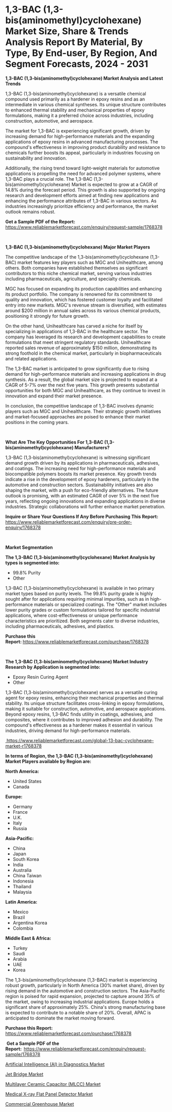 <p><h1>1,3-BAC (1,3-bis(aminomethyl)cyclohexane) Market Size, Share & Trends Analysis Report By Material, By Type, By End-user, By Region, And Segment Forecasts, 2024 - 2031</h1></p><p><strong>1,3-BAC (1,3-bis(aminomethyl)cyclohexane) Market Analysis and Latest Trends</strong></p>
<p><p>1,3-BAC (1,3-bis(aminomethyl)cyclohexane) is a versatile chemical compound used primarily as a hardener in epoxy resins and as an intermediate in various chemical syntheses. Its unique structure contributes to enhanced thermal stability and mechanical properties of epoxy formulations, making it a preferred choice across industries, including construction, automotive, and aerospace.</p><p>The market for 1,3-BAC is experiencing significant growth, driven by increasing demand for high-performance materials and the expanding applications of epoxy resins in advanced manufacturing processes. The compound's effectiveness in improving product durability and resistance to chemicals further boosts its appeal, particularly in industries focusing on sustainability and innovation.</p><p>Additionally, the rising trend toward light-weight materials for automotive applications is propelling the need for advanced polymer systems, where 1,3-BAC plays a crucial role. The 1,3-BAC (1,3-bis(aminomethyl)cyclohexane) Market is expected to grow at a CAGR of 14.8% during the forecast period. This growth is also supported by ongoing research and development efforts aimed at finding new applications and enhancing the performance attributes of 1,3-BAC in various sectors. As industries increasingly prioritize efficiency and performance, the market outlook remains robust.</p></p>
<p><strong>Get a Sample PDF of the Report:&nbsp;</strong> <a href="https://www.reliablemarketforecast.com/enquiry/request-sample/1768378?utm_campaign=1530&utm_medium=2&utm_source=Github&utm_content=ia&utm_term=13102024&utm_id=13-bac-13-bisaminomethylcyclohexane">https://www.reliablemarketforecast.com/enquiry/request-sample/1768378</a></p>
<p>&nbsp;</p>
<p><strong>1,3-BAC (1,3-bis(aminomethyl)cyclohexane) Major Market Players</strong></p>
<p><p>The competitive landscape of the 1,3-bis(aminomethyl)cyclohexane (1,3-BAC) market features key players such as MGC and Unihealthcare, among others. Both companies have established themselves as significant contributors to this niche chemical market, serving various industries including pharmaceuticals, agriculture, and specialty chemicals.</p><p>MGC has focused on expanding its production capabilities and enhancing its product portfolio. The company is renowned for its commitment to quality and innovation, which has fostered customer loyalty and facilitated entry into new markets. MGC's revenue stream is diversified, with estimates around $200 million in annual sales across its various chemical products, positioning it strongly for future growth.</p><p>On the other hand, Unihealthcare has carved a niche for itself by specializing in applications of 1,3-BAC in the healthcare sector. The company has leveraged its research and development capabilities to create formulations that meet stringent regulatory standards. Unihealthcare reported sales revenue of approximately $150 million, demonstrating its strong foothold in the chemical market, particularly in biopharmaceuticals and related applications.</p><p>The 1,3-BAC market is anticipated to grow significantly due to rising demand for high-performance materials and increasing applications in drug synthesis. As a result, the global market size is projected to expand at a CAGR of 5-7% over the next five years. This growth presents substantial opportunities for both MGC and Unihealthcare, as they continue to invest in innovation and expand their market presence.</p><p>In conclusion, the competitive landscape of 1,3-BAC involves dynamic players such as MGC and Unihealthcare. Their strategic growth initiatives and market-focused approaches are poised to enhance their market positions in the coming years.</p></p>
<p>&nbsp;</p>
<p><strong>What Are The Key Opportunities For 1,3-BAC (1,3-bis(aminomethyl)cyclohexane) Manufacturers?</strong></p>
<p><p>1,3-BAC (1,3-bis(aminomethyl)cyclohexane) is witnessing significant demand growth driven by its applications in pharmaceuticals, adhesives, and coatings. The increasing need for high-performance materials and biocompatible polymers boosts its market presence. Key growth trends indicate a rise in the development of epoxy hardeners, particularly in the automotive and construction sectors. Sustainability initiatives are also shaping the market, with a push for eco-friendly alternatives. The future outlook is promising, with an estimated CAGR of over 5% in the next five years, reflecting ongoing innovations and expanding applications in diverse industries. Strategic collaborations will further enhance market penetration.</p></p>
<p><strong>Inquire or Share Your Questions If Any Before Purchasing This Report:</strong> <a href="https://www.reliablemarketforecast.com/enquiry/pre-order-enquiry/1768378?utm_campaign=1530&utm_medium=2&utm_source=Github&utm_content=ia&utm_term=13102024&utm_id=13-bac-13-bisaminomethylcyclohexane">https://www.reliablemarketforecast.com/enquiry/pre-order-enquiry/1768378</a></p>
<p>&nbsp;</p>
<p><strong>Market Segmentation</strong></p>
<p><strong>The 1,3-BAC (1,3-bis(aminomethyl)cyclohexane) Market Analysis by types is segmented into:</strong></p>
<p><ul><li>99.8% Purity</li><li>Other</li></ul></p>
<p><p>1,3-BAC (1,3-bis(aminomethyl)cyclohexane) is available in two primary market types based on purity levels. The 99.8% purity grade is highly sought after for applications requiring minimal impurities, such as in high-performance materials or specialized coatings. The "Other" market includes lower purity grades or custom formulations tailored for specific industrial applications, where cost-effectiveness or unique performance characteristics are prioritized. Both segments cater to diverse industries, including pharmaceuticals, adhesives, and plastics.</p></p>
<p><strong>Purchase this Report:&nbsp;</strong><a href="https://www.reliablemarketforecast.com/purchase/1768378?utm_campaign=1530&utm_medium=2&utm_source=Github&utm_content=ia&utm_term=13102024&utm_id=13-bac-13-bisaminomethylcyclohexane">https://www.reliablemarketforecast.com/purchase/1768378</a></p>
<p>&nbsp;</p>
<p><strong>The 1,3-BAC (1,3-bis(aminomethyl)cyclohexane) Market Industry Research by Application is segmented into:</strong></p>
<p><ul><li>Epoxy Resin Curing Agent</li><li>Other</li></ul></p>
<p><p>1,3-BAC (1,3-bis(aminomethyl)cyclohexane) serves as a versatile curing agent for epoxy resins, enhancing their mechanical properties and thermal stability. Its unique structure facilitates cross-linking in epoxy formulations, making it suitable for construction, automotive, and aerospace applications. Beyond epoxy resins, 1,3-BAC finds utility in coatings, adhesives, and composites, where it contributes to improved adhesion and durability. The compound's effectiveness as a hardener makes it essential in various industries, driving demand for high-performance materials.</p></p>
<p><a href="https://www.reliablemarketforecast.com/global-13-bac-cyclohexane-market-r1768378?utm_campaign=1530&utm_medium=2&utm_source=Github&utm_content=ia&utm_term=13102024&utm_id=13-bac-13-bisaminomethylcyclohexane">&nbsp;https://www.reliablemarketforecast.com/global-13-bac-cyclohexane-market-r1768378</a></p>
<p><strong>In terms of Region, the 1,3-BAC (1,3-bis(aminomethyl)cyclohexane) Market Players available by Region are:</strong></p>
<p>
    <p> <strong> North America: </strong>
        <ul>
            <li>United States</li>
            <li>Canada</li>
        </ul>
        </p> 
    <p> <strong> Europe: </strong>
        <ul>
            <li>Germany</li>
            <li>France</li>
            <li>U.K.</li>
            <li>Italy</li>
            <li>Russia</li>
        </ul>
        </p> 
    <p> <strong> Asia-Pacific: </strong>
        <ul>
            <li>China</li>
            <li>Japan</li>
            <li>South Korea</li>
            <li>India</li>
            <li>Australia</li>
            <li>China Taiwan</li>
            <li>Indonesia</li>
            <li>Thailand</li>
            <li>Malaysia</li>
        </ul>
        </p> 
    <p> <strong> Latin America: </strong>
        <ul>
            <li>Mexico</li>
            <li>Brazil</li>
            <li>Argentina Korea</li>
            <li>Colombia</li>
        </ul>
        </p> 
    <p> <strong> Middle East & Africa: </strong>
        <ul>
            <li>Turkey</li>
            <li>Saudi</li>
            <li>Arabia</li>
            <li>UAE</li>
            <li>Korea</li>
        </ul>
    </p>
    </p>
<p><p>The 1,3-bis(aminomethyl)cyclohexane (1,3-BAC) market is experiencing robust growth, particularly in North America (30% market share), driven by rising demand in the automotive and construction sectors. The Asia-Pacific region is poised for rapid expansion, projected to capture around 35% of the market, owing to increasing industrial applications. Europe holds a significant share of approximately 25%. China's strong manufacturing base is expected to contribute to a notable share of 20%. Overall, APAC is anticipated to dominate the market moving forward.</p></p>
<p><strong>Purchase this Report: </strong><a href="https://www.reliablemarketforecast.com/purchase/1768378?utm_campaign=1530&utm_medium=2&utm_source=Github&utm_content=ia&utm_term=13102024&utm_id=13-bac-13-bisaminomethylcyclohexane">https://www.reliablemarketforecast.com/purchase/1768378</a></p>
<p>&nbsp;<strong>Get a Sample PDF of the Report:&nbsp;&nbsp;</strong><a href="https://www.reliablemarketforecast.com/enquiry/request-sample/1768378?utm_campaign=1530&utm_medium=2&utm_source=Github&utm_content=ia&utm_term=13102024&utm_id=13-bac-13-bisaminomethylcyclohexane">https://www.reliablemarketforecast.com/enquiry/request-sample/1768378</a></p>
<p><strong></strong></p>
<p><p><a href="https://github.com/dave2as/Market-Research-Report-List-1/blob/main/artificial-intelligence-ai-in-diagnostics-market.md?utm_campaign=1530&utm_medium=2&utm_source=Github&utm_content=ia&utm_term=13102024&utm_id=13-bac-13-bisaminomethylcyclohexane">Artificial Intelligence (AI) in Diagnostics Market</a></p><p><a href="https://issuu.com/reportprime-2/docs/jet-bridge-market-size-2030.pptx_5bbe2da9042895?utm_campaign=1530&utm_medium=2&utm_source=Github&utm_content=ia&utm_term=13102024&utm_id=13-bac-13-bisaminomethylcyclohexane">Jet Bridge Market</a></p><p><a href="https://www.linkedin.com/pulse/multilayer-ceramic-capacitor-mlcc-market-outlook-share-bmpaf?utm_campaign=1530&utm_medium=2&utm_source=Github&utm_content=ia&utm_term=13102024&utm_id=13-bac-13-bisaminomethylcyclohexane">Multilayer Ceramic Capacitor (MLCC) Market</a></p><p><a href="https://www.linkedin.com/pulse/global-medical-x-ray-flat-panel-detector-nexus-sector-confluences-9gksf?utm_campaign=1530&utm_medium=2&utm_source=Github&utm_content=ia&utm_term=13102024&utm_id=13-bac-13-bisaminomethylcyclohexane">Medical X-ray Flat Panel Detector Market</a></p><p><a href="https://issuu.com/reportprime-2/docs/commercial-greenhouse-market-size-2_7c23707e2b5742?utm_campaign=1530&utm_medium=2&utm_source=Github&utm_content=ia&utm_term=13102024&utm_id=13-bac-13-bisaminomethylcyclohexane">Commercial Greenhouse Market</a></p></p>